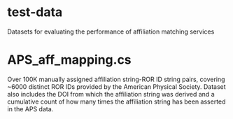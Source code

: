 # test-data
Datasets for evaluating the performance of affiliation matching services

 # APS_aff_mapping.cs
Over 100K manually assigned affiliation string-ROR ID string pairs, covering ~6000 distinct ROR IDs provided by the American Physical Society. Dataset also includes the DOI from which the affiliation string was derived and a cumulative count of how many times the affiliation string has been asserted in the APS data.
